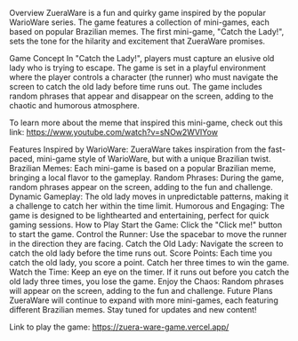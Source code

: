 Overview
ZueraWare is a fun and quirky game inspired by the popular WarioWare series. The game features a collection of mini-games, each based on popular Brazilian memes. The first mini-game, "Catch the Lady!", sets the tone for the hilarity and excitement that ZueraWare promises.

Game Concept
In "Catch the Lady!", players must capture an elusive old lady who is trying to escape. The game is set in a playful environment where the player controls a character (the runner) who must navigate the screen to catch the old lady before time runs out. The game includes random phrases that appear and disappear on the screen, adding to the chaotic and humorous atmosphere.

To learn more about the meme that inspired this mini-game, check out this link: https://www.youtube.com/watch?v=sNOw2WVIYow

Features
Inspired by WarioWare: ZueraWare takes inspiration from the fast-paced, mini-game style of WarioWare, but with a unique Brazilian twist.
Brazilian Memes: Each mini-game is based on a popular Brazilian meme, bringing a local flavor to the gameplay.
Random Phrases: During the game, random phrases appear on the screen, adding to the fun and challenge.
Dynamic Gameplay: The old lady moves in unpredictable patterns, making it a challenge to catch her within the time limit.
Humorous and Engaging: The game is designed to be lighthearted and entertaining, perfect for quick gaming sessions.
How to Play
Start the Game: Click the "Click me!" button to start the game.
Control the Runner: Use the spacebar to move the runner in the direction they are facing.
Catch the Old Lady: Navigate the screen to catch the old lady before the time runs out.
Score Points: Each time you catch the old lady, you score a point. Catch her three times to win the game.
Watch the Time: Keep an eye on the timer. If it runs out before you catch the old lady three times, you lose the game.
Enjoy the Chaos: Random phrases will appear on the screen, adding to the fun and challenge.
Future Plans
ZueraWare will continue to expand with more mini-games, each featuring different Brazilian memes. Stay tuned for updates and new content!

Link to play the game: https://zuera-ware-game.vercel.app/
